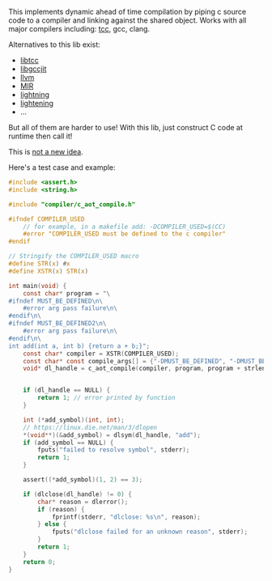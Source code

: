 This implements dynamic ahead of time compilation by piping c source code to a compiler and linking against the shared object. Works with all major compilers including: [tcc](https://bellard.org/tcc/), gcc, clang.

Alternatives to this lib exist:

 - [libtcc](https://github.com/frida/tinycc/blob/main/libtcc.h)
 - [libgccjit](https://gcc.gnu.org/onlinedocs/jit/)
 - [llvm](https://llvm.org/docs/tutorial/BuildingAJIT1.html)
 - [MIR](https://github.com/vnmakarov/mir)
 - [lightning](https://www.gnu.org/software/lightning/)
 - [lightening](https://wingolog.org/archives/2019/05/24/lightening-run-time-code-generation)
 - ...

But all of them are harder to use! With this lib, just construct C code at runtime then call it!

This is [not a new idea](https://forums.raspberrypi.com/viewtopic.php?t=319919#p1962876).

Here's a test case and example:

```c
#include <assert.h>
#include <string.h>

#include "compiler/c_aot_compile.h"

#ifndef COMPILER_USED
    // for example, in a makefile add: -DCOMPILER_USED=$(CC)
    #error "COMPILER_USED must be defined to the c compiler"
#endif

// Stringify the COMPILER_USED macro
#define STR(x) #x
#define XSTR(x) STR(x)

int main(void) {
    const char* program = "\
#ifndef MUST_BE_DEFINED\n\
    #error arg pass failure\n\
#endif\n\
#ifndef MUST_BE_DEFINED2\n\
    #error arg pass failure\n\
#endif\n\
int add(int a, int b) {return a + b;}";
    const char* compiler = XSTR(COMPILER_USED);
    const char* const compile_args[] = {"-DMUST_BE_DEFINED", "-DMUST_BE_DEFINED2", NULL};
    void* dl_handle = c_aot_compile(compiler, program, program + strlen(program), compile_args);


    if (dl_handle == NULL) {
        return 1; // error printed by function
    }

    int (*add_symbol)(int, int);
    // https://linux.die.net/man/3/dlopen
    *(void**)(&add_symbol) = dlsym(dl_handle, "add");
    if (add_symbol == NULL) {
        fputs("failed to resolve symbol", stderr);
        return 1;
    }

    assert((*add_symbol)(1, 2) == 3);

    if (dlclose(dl_handle) != 0) {
        char* reason = dlerror();
        if (reason) {
            fprintf(stderr, "dlclose: %s\n", reason);
        } else {
            fputs("dlclose failed for an unknown reason", stderr);
        }
        return 1;
    }
    return 0;
}
```